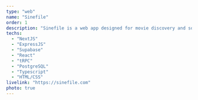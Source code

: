 ```yaml
---
type: "web"
name: "Sinefile"
order: 1
description: "Sinefile is a web app designed for movie discovery and social connection. It uses your ratings to find people with a similar taste and suggests you new movies you might like."
techs:
  - "NextJS"
  - "ExpressJS"
  - "Supabase"
  - "React"
  - "tRPC"
  - "PostgreSQL"
  - "Typescript"
  - "HTML/CSS"
livelink: "https://sinefile.com"
photo: true
---
```

